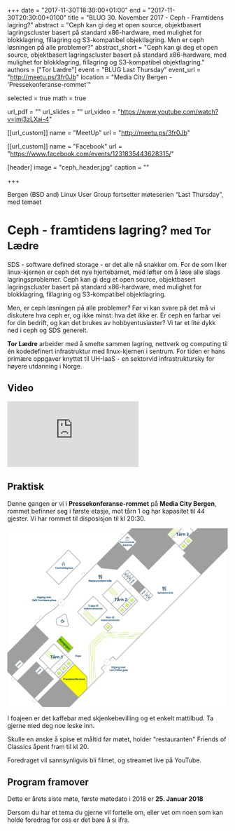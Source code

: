 +++
date = "2017-11-30T18:30:00+01:00"
end = "2017-11-30T20:30:00+0100"
title = "BLUG 30. November 2017 - Ceph - Framtidens lagring?"
abstract = "Ceph kan gi deg et open source, objektbasert lagringscluster basert på standard x86-hardware, med mulighet for blokklagring, fillagring og S3-kompatibel objektlagring. Men er ceph løsningen på alle problemer?"
abstract_short = "Ceph kan gi deg et open source, objektbasert lagringscluster basert på standard x86-hardware, med mulighet for blokklagring, fillagring og S3-kompatibel objektlagring."
authors = ["Tor Lædre"]
event = "BLUG Last Thursday"
event_url = "http://meetu.ps/3fr0Jb"
location = "Media City Bergen - 'Pressekonferanse-rommet'"

selected = true
math = true

url_pdf = ""
url_slides = ""
url_video = "https://www.youtube.com/watch?v=jmj3zLXai-4"


[[url_custom]]
name = "MeetUp"
url = "http://meetu.ps/3fr0Jb"


[[url_custom]]
name = "Facebook"
url = "https://www.facebook.com/events/1231835443628315/"

[header]
image = "ceph_header.jpg"
caption = ""

+++

Bergen (BSD and) Linux User Group fortsetter møteserien “Last Thursday”,
med temaet
<h1 class="flex"><span>Ceph - framtidens lagring?</span> <small>med Tor Lædre</small></h1>

SDS - software defined storage - er det alle nå snakker om. For de som liker linux-kjernen er ceph det nye hjertebarnet, med løfter om å løse alle slags lagringsproblemer. Ceph kan gi deg et open source, objektbasert lagringscluster basert på standard x86-hardware, med mulighet for blokklagring, fillagring og S3-kompatibel objektlagring.

Men, er ceph løsningen på alle problemer? Før vi kan svare på det må vi diskutere hva ceph er, og ikke minst: hva det ikke er. Er ceph en farbar vei for din bedrift, og kan det brukes av hobbyentusiaster? Vi tar et lite dykk ned i ceph og SDS generelt.

**Tor Lædre** arbeider med å smelte sammen lagring, nettverk og computing til én kodedefinert infrastruktur med linux-kjernen i sentrum. For tiden er hans primære oppgaver knyttet til UH-IaaS - en sektorvid infrastruktursky for høyere utdanning i Norge.

## Video

<div class="video"><iframe src="https://www.youtube.com/embed/jmj3zLXai-4" frameborder="0" allowfullscreen></iframe></div>

## Praktisk
Denne gangen er vi i **Pressekonferanse-rommet** på **Media City Bergen**, rommet befinner seg i første etasje, mot tårn 1 og har kapasitet til 44 gjester. Vi har rommet til disposisjon til kl 20:30. 

!["Kart over MCB"](/img/mcb_kart.png "Map")

I foajeen er det kaffebar med skjenkebevilling og et enkelt mattilbud. Ta gjerne med deg noe leske inn.

Skulle en ønske å spise et måltid før møtet, holder "restauranten" Friends of Classics åpent fram til kl 20.

Foredraget vil sannsynligvis bli filmet, og streamet live på YouTube.

## Program framover

Dette er årets siste møte, første møtedato i 2018 er **25. Januar 2018**

Dersom du har et tema du gjerne vil fortelle om, eller vet om noen som kan holde foredrag for oss er det bare å si ifra.


<!-- test -->
